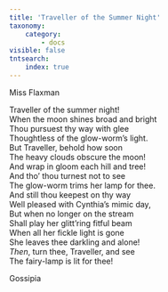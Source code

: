 ```yaml
---
title: 'Traveller of the Summer Night'
taxonomy:
    category:
        - docs
visible: false
tntsearch:
    index: true
---
```


<div class="author">Miss Flaxman</div>

Traveller of the summer night!  
When the moon shines broad and bright  
Thou pursuest thy way with glee  
Thoughtless of the glow-worm’s light.  
But Traveller, behold how soon  
The heavy clouds obscure the moon!  
And wrap in gloom each hill and tree!  
And tho’ thou turnest not to see  
The glow-worm trims her lamp for thee.  
And still thou keepest on thy way  
Well pleased with Cynthia’s mimic day,  
But when no longer on the stream  
Shall play her glitt’ring fitful beam  
When all her fickle light is gone  
She leaves thee darkling and alone!  
*Then*, turn thee, Traveller, and see  
The fairy-lamp is lit for thee!

Gossipia